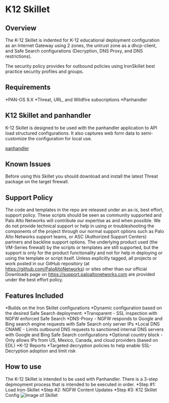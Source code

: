 # K12 Skillet


## Overview

The K-12 Skillet is indented for K-12 educational deployment configuration as an Internet Gateway
using 2 zones, the untrust zone as a dhcp-client, and Safe Search configurations (Decryption, DNS Proxy, and DNS restrictions).

The security policy provides for outbound policies using IronSkillet
best practice security profiles and groups.

## Requirements

*PAN-OS 9.X
*Threat, URL, and Wildfire subscriptions
*Panhandler

## K12 Skillet and panhandler

K-12 Skillet is designed to be used with the panhandler application to API
load structured configurations. It also captures web form data to semi-customize
the configuration for local use.

[panhandler](https://panhandler.readthedocs.io)

## Known Issues
Before using this Skillet you should download and install the latest Threat package on the target firewall.

## Support Policy
The code and templates in the repo are released under an as-is, best effort, support policy.
These scripts should be seen as community supported and Palo Alto Networks will contribute
our expertise as and when possible. We do not provide technical support or help in using
or troubleshooting the components of the project through our normal support options
such as Palo Alto Networks support teams, or ASC (Authorized Support Centers) partners
and backline support options. The underlying product used (the VM-Series firewall)
by the scripts or templates are still supported, but the support is only for the
product functionality and not for help in deploying or using the template or script itself.
Unless explicitly tagged, all projects or work posted in our GitHub repository
(at https://github.com/PaloAltoNetworks) or sites other than our official Downloads page
on https://support.paloaltonetworks.com are provided under the best effort policy.

## Features Included
*Builds on the Iron Skillet configurations
*Dynamic configuration based on the desired Safe Search deployment:
  *Transparent - SSL inspection with NGFW enforced Safe Search
  *DNS-Proxy - NGFW responds to Google and Bing search engine requests with Safe Search only server IPs
  *Local DNS CNAME - Limits outbound DNS requests to sanctioned internal DNS servers with Google and Bing Safe Search configurations
*Optional country block - Only allows IPs from US, Mexico, Canada, and cloud providers (based on EDL)
*K-12 Reports
*Targeted decryption policies to help enable SSL-Decryption adoption and limit risk

## How to use
The K-12 Skillet is intended to be used with Panhandler. There is a 3-step depmoyment process that is intended to be executed in order.
*Step #1: Load Iron-Skillet
*Step #2: NGFW Content Updates
*Step #3: K12 Skillet Config
![Image of Skillet](https://i.imgur.com/S0FWgup.jpg)


